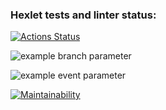 ### Hexlet tests and linter status:
[![Actions Status](https://github.com/SakharovIvan/fullstack-javascript-project-46/actions/workflows/hexlet-check.yml/badge.svg)](https://github.com/SakharovIvan/fullstack-javascript-project-46/actions)

![example branch parameter](https://github.com/github/docs/actions/workflows/main.yml/badge.svg?branch=feature-1)

![example event parameter](https://github.com/github/docs/actions/workflows/main.yml/badge.svg?event=push)

[![Maintainability](https://api.codeclimate.com/v1/badges/36bda461d55be63c4e46/maintainability)](https://codeclimate.com/github/SakharovIvan/-INTERSKOL_Service_Info_bot/maintainability)